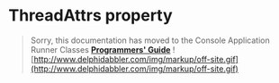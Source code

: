 <a href='Hidden comment: 
$Rev$
$Date$
'></a>

# ThreadAttrs property #

> Sorry, this documentation has moved to the Console Application Runner Classes **[Programmers' Guide](http://wiki.delphidabbler.com/index.php/Docs/TPJCustomConsoleAppThreadAttrs)** ![http://www.delphidabbler.com/img/markup/off-site.gif](http://www.delphidabbler.com/img/markup/off-site.gif)
